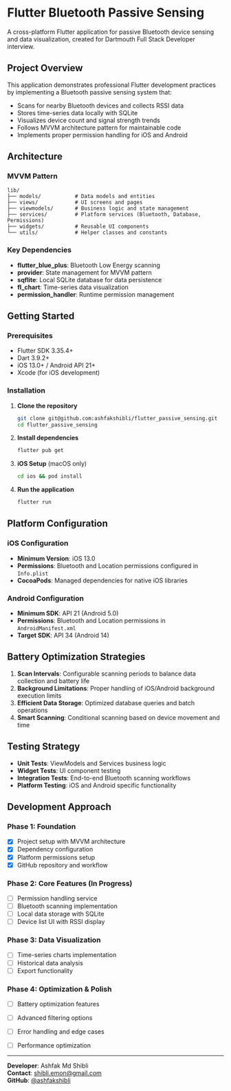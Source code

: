 # Flutter Bluetooth Passive Sensing

A cross-platform Flutter application for passive Bluetooth device sensing and data visualization, created for Dartmouth Full Stack Developer interview.

## Project Overview

This application demonstrates professional Flutter development practices by implementing a Bluetooth passive sensing system that:

- Scans for nearby Bluetooth devices and collects RSSI data
- Stores time-series data locally with SQLite
- Visualizes device count and signal strength trends
- Follows MVVM architecture pattern for maintainable code
- Implements proper permission handling for iOS and Android

## Architecture

### MVVM Pattern
```
lib/
├── models/           # Data models and entities
├── views/            # UI screens and pages  
├── viewmodels/       # Business logic and state management
├── services/         # Platform services (Bluetooth, Database, Permissions)
├── widgets/          # Reusable UI components
└── utils/            # Helper classes and constants
```

### Key Dependencies
- **flutter_blue_plus**: Bluetooth Low Energy scanning
- **provider**: State management for MVVM pattern
- **sqflite**: Local SQLite database for data persistence
- **fl_chart**: Time-series data visualization
- **permission_handler**: Runtime permission management

## Getting Started

### Prerequisites
- Flutter SDK 3.35.4+ 
- Dart 3.9.2+
- iOS 13.0+ / Android API 21+
- Xcode (for iOS development)

### Installation

1. **Clone the repository**
   ```bash
   git clone git@github.com:ashfakshibli/flutter_passive_sensing.git
   cd flutter_passive_sensing
   ```

2. **Install dependencies**
   ```bash
   flutter pub get
   ```

3. **iOS Setup** (macOS only)
   ```bash
   cd ios && pod install
   ```

4. **Run the application**
   ```bash
   flutter run
   ```

## Platform Configuration

### iOS Configuration
- **Minimum Version**: iOS 13.0
- **Permissions**: Bluetooth and Location permissions configured in `Info.plist`
- **CocoaPods**: Managed dependencies for native iOS libraries

### Android Configuration  
- **Minimum SDK**: API 21 (Android 5.0)
- **Permissions**: Bluetooth and Location permissions in `AndroidManifest.xml`
- **Target SDK**: API 34 (Android 14)

## Battery Optimization Strategies

1. **Scan Intervals**: Configurable scanning periods to balance data collection and battery life
2. **Background Limitations**: Proper handling of iOS/Android background execution limits
3. **Efficient Data Storage**: Optimized database queries and batch operations
4. **Smart Scanning**: Conditional scanning based on device movement and time

## Testing Strategy

- **Unit Tests**: ViewModels and Services business logic
- **Widget Tests**: UI component testing
- **Integration Tests**: End-to-end Bluetooth scanning workflows
- **Platform Testing**: iOS and Android specific functionality

## Development Approach

### Phase 1: Foundation 
- [x] Project setup with MVVM architecture
- [x] Dependency configuration
- [x] Platform permissions setup
- [x] GitHub repository and workflow

### Phase 2: Core Features (In Progress)
- [ ] Permission handling service
- [ ] Bluetooth scanning implementation  
- [ ] Local data storage with SQLite
- [ ] Device list UI with RSSI display

### Phase 3: Data Visualization
- [ ] Time-series charts implementation
- [ ] Historical data analysis
- [ ] Export functionality

### Phase 4: Optimization & Polish
- [ ] Battery optimization features
- [ ] Advanced filtering options
- [ ] Error handling and edge cases
- [ ] Performance optimization


---

**Developer**: Ashfak Md Shibli  
**Contact**: shibli.emon@gmail.com  
**GitHub**: [@ashfakshibli](https://github.com/ashfakshibli)